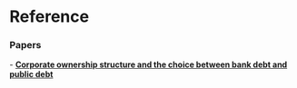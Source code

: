 <h1> Reference </h1>

<h3> Papers </h3>
- <a href="https://doi.org/10.1016/j.jfineco.2013.03.006"><b>Corporate ownership structure and the choice between bank debt and public debt</b></a>
